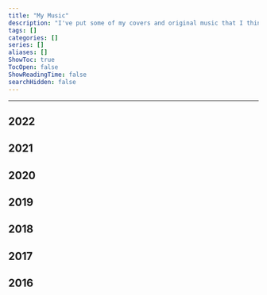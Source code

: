 ```yaml
---
title: "My Music"
description: "I've put some of my covers and original music that I think are good enough :)"
tags: []
categories: []
series: []
aliases: []
ShowToc: true
TocOpen: false
ShowReadingTime: false
searchHidden: false
---
```


---

## 2022

## 2021

## 2020

## 2019

## 2018

## 2017

## 2016
